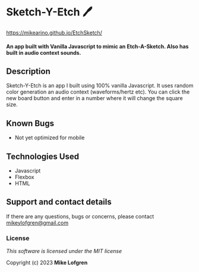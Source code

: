 # Sketch-Y-Etch :pen:

https://mikearino.github.io/EtchSketch/

#### An app built with Vanilla Javascript to mimic an Etch-A-Sketch. Also has built in audio context sounds.

## Description

Sketch-Y-Etch is an app I built using 100% vanilla Javascript. It uses random color generation an audio context (waveforms/hertz etc). You can click the new board button and enter in a number where it will change the square size.

## Known Bugs

- Not yet optimized for mobile

## Technologies Used

- Javascript
- Flexbox
- HTML

## Support and contact details

If there are any questions, bugs or concerns, please contact mikeylofgren@gmail.com

### License

_This software is licensed under the MIT license_

Copyright (c) 2023 **Mike Lofgren**
